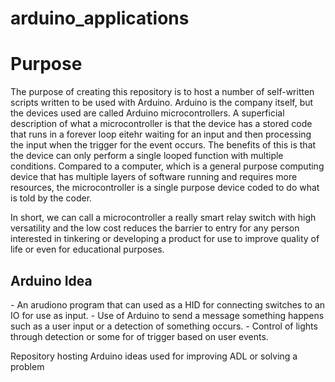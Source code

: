 # arduino_applications
<h1>Purpose</h1>
The purpose of creating this repository is to host a number of self-written scripts written to be used with Arduino. Arduino is the company itself, but the devices used are called Arduino microcontrollers. A superficial description of what a microcontroller is that the device has a stored code that runs in a forever loop eitehr waiting for an input and then processing the input when the trigger for the event occurs. The benefits of this is that the device can only perform a single looped function with multiple conditions. Compared to a computer, which is a general purpose computing device that has multiple layers of software running and requires more resources, the microcontroller is a single purpose device coded to do what is told by the coder.

In short, we can call a microcontroller a really smart relay switch with high versatility and the low cost reduces the barrier to entry for any person interested in tinkering or developing a product for use to improve quality of life or even for educational purposes.

<h2>Arduino Idea</h2>
- An arudiono program that can used as a HID for connecting switches to an IO for use as input.
- Use of Arduino to send a message something happens such as a user input or a detection of something occurs.
- Control of lights through detection or some for of trigger based on user events.




Repository hosting Arduino ideas used for improving ADL or solving a problem

